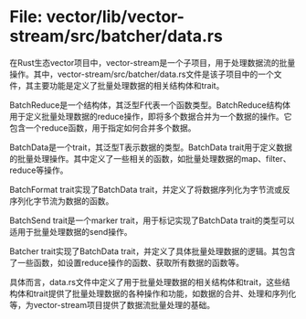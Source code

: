 # File: vector/lib/vector-stream/src/batcher/data.rs

在Rust生态vector项目中，vector-stream是一个子项目，用于处理数据流的批量操作。其中，vector-stream/src/batcher/data.rs文件是该子项目中的一个文件，其主要功能是定义了批量处理数据的相关结构体和trait。

BatchReduce<F>是一个结构体，其泛型F代表一个函数类型。BatchReduce结构体用于定义批量处理数据的reduce操作，即将多个数据合并为一个数据的操作。它包含一个reduce函数，用于指定如何合并多个数据。

BatchData<T>是一个trait，其泛型T表示数据的类型。BatchData trait用于定义数据的批量处理操作。其中定义了一些相关的函数，如批量处理数据的map、filter、reduce等操作。

BatchFormat trait实现了BatchData trait，并定义了将数据序列化为字节流或反序列化字节流为数据的函数。

BatchSend trait是一个marker trait，用于标记实现了BatchData trait的类型可以适用于批量处理数据的send操作。

Batcher trait实现了BatchData trait，并定义了具体批量处理数据的逻辑。其包含了一些函数，如设置reduce操作的函数、获取所有数据的函数等。

具体而言，data.rs文件中定义了用于批量处理数据的相关结构体和trait，这些结构体和trait提供了批量处理数据的各种操作和功能，如数据的合并、处理和序列化等，为vector-stream项目提供了数据流批量处理的基础。

